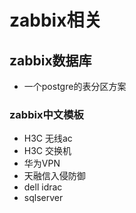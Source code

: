 # zabbix相关

## zabbix数据库

- 一个postgre的表分区方案

### zabbix中文模板

- H3C 无线ac
- H3C 交换机
- 华为VPN
- 天融信入侵防御
- dell idrac
- sqlserver
